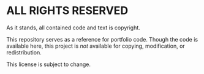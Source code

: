 # ALL RIGHTS RESERVED

As it stands, all contained code and text is copyright.

This repository serves as a reference for portfolio code. Though the code is available here, this project is *not* available for copying, modification, or redistribution.

This license is subject to change.